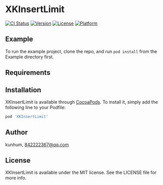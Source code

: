 # XKInsertLimit

[![CI Status](https://img.shields.io/travis/kunhum/XKInsertLimit.svg?style=flat)](https://travis-ci.org/kunhum/XKInsertLimit)
[![Version](https://img.shields.io/cocoapods/v/XKInsertLimit.svg?style=flat)](https://cocoapods.org/pods/XKInsertLimit)
[![License](https://img.shields.io/cocoapods/l/XKInsertLimit.svg?style=flat)](https://cocoapods.org/pods/XKInsertLimit)
[![Platform](https://img.shields.io/cocoapods/p/XKInsertLimit.svg?style=flat)](https://cocoapods.org/pods/XKInsertLimit)

## Example

To run the example project, clone the repo, and run `pod install` from the Example directory first.

## Requirements

## Installation

XKInsertLimit is available through [CocoaPods](https://cocoapods.org). To install
it, simply add the following line to your Podfile:

```ruby
pod 'XKInsertLimit'
```

## Author

kunhum, 842222367@qq.com

## License

XKInsertLimit is available under the MIT license. See the LICENSE file for more info.
